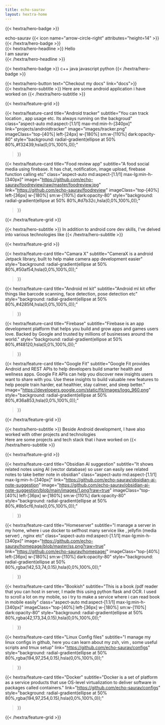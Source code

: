 ```yaml
---
title: echo-saurav
layout: hextra-home
---
```


{{< hextra/hero-badge >}}
  <div class="w-2 h-2 rounded-full bg-primary-400"></div>
  <span>echo-saurav</span>
  {{< icon name="arrow-circle-right" attributes="height=14" >}}
{{< /hextra/hero-badge >}}

<div class="mt-6 mb-6">
{{< hextra/hero-headline >}}
  Hello&nbsp;<br class="sm:block hidden" />I am saurav &nbsp;<br class="sm:block hidden" /> 
{{< /hextra/hero-headline >}}
</div>

<!-- language stack -->


{{< hextra/hero-badge >}}
  <span>c++</span>
  <span>java</span>
  <span>javascript</span>
  <span>python</span>
{{< /hextra/hero-badge >}}




<div class="mb-6 mt-6">
{{< hextra/hero-button text="Checkout my docs" link="docs">}}
</div>


<!-- projects and technologies -->

<!-- android projects -->

<div class="mb-6">
{{< hextra/hero-subtitle >}}
Here are some android application i have worked on
{{< /hextra/hero-subtitle >}}
</div>

 {{< hextra/feature-grid >}}
  
  {{< hextra/feature-card
    title="Android tracker"
    subtitle="You can track location , app usage etc. Its always running on the backgroud"
    class="aspect-auto md:aspect-[1.1/1] max-md:min-h-[340px]"
    link="projects/androidtracker"
    image="images/tracker.png"
    imageClass="top-[40%] left-[24px] w-[180%] sm:w-[110%] dark:opacity-80"
    style="background: radial-gradient(ellipse at 50% 80%,#f32439,hsla(0,0%,100%,0));"
  >}}
  
  
  {{< hextra/feature-card
    title="Food review app"
    subtitle="A food social media using firebase. It has chat, notification, image upload, firebase function calling etc"
    class="aspect-auto md:aspect-[1.1/1] max-lg:min-h-[340px]"
    image="https://github.com/echo-saurav/foodreview/raw/master/foodreview.jpg"
    link="https://github.com/echo-saurav/foodreview"
    imageClass="top-[40%] left-[36px] w-[180%] sm:w-[110%] dark:opacity-80"
    style="background: radial-gradient(ellipse at 50% 80%,#d7b32c,hsla(0,0%,100%,0));"
  >}}


{{< /hextra/feature-grid >}}



<div class="mb-6 mt-6">
{{< hextra/hero-subtitle >}}
In addition to android core dev skills, I've delved into various technologies like
{{< /hextra/hero-subtitle >}}
</div>


{{< hextra/feature-grid >}}


  {{< hextra/feature-card
    title="Camara X"
    subtitle="CameraX is a android Jetpack library, built to help make camera app development easier"
    style="background: radial-gradient(ellipse at 50% 80%,#50af54,hsla(0,0%,100%,0));"
  >}}


  {{< hextra/feature-card
    title="Android ml kit"
    subtitle="Android ml kit offer things like barcode scanning, face detection, pose detection etc"
    style="background: radial-gradient(ellipse at 50% 80%,#4285f4,hsla(0,0%,100%,0));"
  >}}


  {{< hextra/feature-card
    title="Firebase"
    subtitle="Firebase is an app development platform that helps you build and grow apps and games users love. Backed by Google and trusted by millions of businesses around the world."
    style="background: radial-gradient(ellipse at 50% 80%,#f48120,hsla(0,0%,100%,0));"
  >}}


  {{< hextra/feature-card
    title="Google Fit"
    subtitle="Google Fit provides Android and REST APIs to help developers build smarter health and wellness apps. Google Fit APIs can help you discover new insights users want to share with you. Use these insights to build valuable new features to help people train harder, eat healthier, stay calmer, and sleep better."
    image="https://developers.google.com/static/fit/images/logo_960.png"
    style="background: radial-gradient(ellipse at 50% 80%,#36a853,hsla(0,0%,100%,0));"
  >}}

{{< /hextra/feature-grid >}}



<!-- Other projects and technologies -->

<div class="mb-12 mt-12">
{{< hextra/hero-subtitle >}}
Beside Android development, I have also worked with other projects and technologies &nbsp;<br class="sm:block hidden" /> Here are some projects and tech stack that i have worked on
{{< /hextra/hero-subtitle >}}
</div>

{{< hextra/feature-grid >}}


  {{< hextra/feature-card
    title="Obsidian AI suggestion"
    subtitle="It shows related notes using AI (vector database) so user can easily see related notes to take better note in obsidian"
    class="aspect-auto md:aspect-[1.1/1] max-lg:min-h-[340px]"
    link="https://github.com/echo-saurav/obsidian-ai-note-suggestion"
    image="https://github.com/echo-saurav/obsidian-ai-note-suggestion/blob/main/images/1.png?raw=true"
    imageClass="top-[40%] left-[36px] w-[180%] sm:w-[110%] dark:opacity-80"
    style="background: radial-gradient(ellipse at 50% 80%,#8b5cf6,hsla(0,0%,100%,0));"
  >}}

  {{< hextra/feature-card
    title="Homeserver"
    subtitle="I manage a server in my home, where i use docker to selfhost many service like , jellyfin (media server) , nginx etc"
    class="aspect-auto md:aspect-[1.1/1] max-lg:min-h-[340px]"
    image="https://github.com/echo-saurav/homepage/blob/master/ss.png?raw=true"
    link="https://github.com/echo-saurav/homepage/"
    imageClass="top-[40%] left-[36px] w-[180%] sm:w-[110%] dark:opacity-80"
    style="background: radial-gradient(ellipse at 50% 80%,rgba(142,53,74,0.15),hsla(0,0%,100%,0));"
  >}}


  {{< hextra/feature-card
    title="Bookish"
    subtitle="This is a book /pdf reader that you can host in server, I made this using python flask and OCR. I used to scroll a lot on my mobile, so i try to make a service where i can read book in mobile easily"
    class="aspect-auto md:aspect-[1.1/1] max-lg:min-h-[340px]"
    imageClass="top-[40%] left-[36px] w-[180%] sm:w-[110%] dark:opacity-80"
    style="background: radial-gradient(ellipse at 50% 80%,rgba(42,173,34,0.15),hsla(0,0%,100%,0));"
  >}}


  {{< hextra/feature-card
    title="Linux Config files"
    subtitle="I manage my linux configs in github, here you can learn about my zsh, vim , some useful scripts and tmux setup"
    link="https://github.com/echo-saurav/configs"
	style="background: radial-gradient(ellipse at 50% 80%,rgba(194,97,254,0.15),hsla(0,0%,100%,0));"
  >}}

  {{< hextra/feature-card
    title="Docker"
    subtitle="Docker is a set of platform as a service products that use OS-level virtualization to deliver software in packages called containers."
    link="https://github.com/echo-saurav/configs"
	style="background: radial-gradient(ellipse at 50% 80%,rgba(194,97,254,0.15),hsla(0,0%,100%,0));"
  >}}

{{< /hextra/feature-grid >}}



